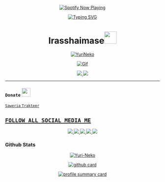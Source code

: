 <p align="center">
  <a href="https://spotify-github-profile.kittinanx.com/api/view.svg?uid=31etnccie4jk2etanwluope5mw4u&redirect=true">
    <img src="https://spotify-github-profile.kittinanx.com/api/view.svg?uid=31etnccie4jk2etanwluope5mw4u&cover_image=true&theme=default&show_offline=true&background_color=121212&interchange=true&bar_color_cover=true" alt="Spotify Now Playing" />
  </a>
</p>

<p align="center">
  <a href="https://github.com/Yuri-Neko">
    <img src="http://readme-typing-svg.herokuapp.com?color=ffc012&center=true&vCenter=true&multiline=false&lines=My+Name+is+Kyouka+Hashiba;I+Am+15+Years+Old;I+live+In+Indonesia;Don't+bully+me+≧▽≦" alt="Typing SVG">
  </a>
</p>

<h1 align="center">Irasshaimase<img src="https://i.pinimg.com/originals/6d/cd/94/6dcd94c7c4bf4800648ef7cbe0113c33.gif" width="40px" alt=""><br></h1>

<p align="center">
  <a href="https://yuri-neko.github.io/">
    <img src="https://readme-typing-svg.herokuapp.com?size=13&width=275&lines=Selamat+Datang+🤗" alt="YuriNeko" />
  </a>
</p>

<p align="center">
  <a href="https://github.com/Yuri-Neko">
    <img src="https://c.tenor.com/n8X8R46rIk0AAAAd/kanna.gif" alt="Gif" />
  </a>
</p>

<p align="center">
  <a href="https://github.com/Yuri-Neko">
    <img src="https://cardivo.vercel.app/api?name=Takamori%20Ren&description=Hai,%20Aku%20Takamori%20Ren%20dan%20Aku%20Hanya%20seorang%20programmer%20biasa%20masih%20belajar.%20Hobiku%20Adalah%20Nonton%20Anime%20:3&image=https://static.wikia.nocookie.net/the-muse-list/images/8/8e/SHIDO.jpg/revision/latest?cb=20200606024545&usqp=CAU&usqp=CAU&backgroundColor=%23ecf0f1&instagram=admin_kyouka&github=Yuri-Neko&pattern=leaf&colorPattern=%23eaeaea" />
  </a>
  <a href="https://github.com/Yuri-Neko">
    <img src="https://cardivo.vercel.app/api?name=Aku%20Sangat%20suka%20Menonton%20Anime:)&&description=%20%20%20%20%20%20%20%20%20%20%20%20%20%20%20%20%20%20%20%20%20%20%20%20%20%20%20%20%20%20%20%20%20%20%20%20%20%20%20%20%20%20%20%20%20%20%20%20%20%20%20%20%20%20%20%20%20%20%20%20%20%20%20%20%20%20%20%20%20%20%20%20%20%20%20%20%20%20%20%20%20%20%20%20%20%20%20%20%20%20%20%20%20%20%20%20%20%20%20%20%20%20%20%20%20%20%20%20%20%20%20&image=https://wallpapercave.com/wp/wp9396919.jpg&usqp=CAU&usqp=CAU&backgroundColor=%23ecf0f1" />
  </a>
</p>


------

### ```Donate``` <img src="https://github.com/TheDudeThatCode/TheDudeThatCode/blob/master/Assets/coin.gif" width="28" height="28">
<a href="https://saweria.co/YuriNeko"> ```Saweria```
<a href="https://trakteer.id/Yuri-Neko"/> ```Trakteer```

## ```FOLLOW ALL SOCIAL MEDIA ME```
<p align="center">
  <a href="https://instagram.com/admin_kyouka">
    <img src="https://img.shields.io/badge/Instagram-E4405F?style=for-the-badge&logo=instagram&logoColor=white"/> 
  </a>
  <a href="https://wa.me/6283825121214">
    <img src="https://img.shields.io/badge/WhatsApp-25D366?style=for-the-badge&logo=whatsapp&logoColor=white" />
  </a>
  <a href="https://youtube.com/channel/UColzqD-h69GCGWitfF8UJhw">
    <img src="https://img.shields.io/badge/YouTube Neko-ff0000?style=for-the-badge&logo=youtube&logoColor=ff000000&link=https://youtube.com/NekoYuri" />
  </a>
  <a href="https://tiktok.com/@hiro_0163">
    <img src="https://img.shields.io/badge/Tiktok Neko-black?style=for-the-badge&logo=tiktok&logoColor=ff000000&link=https://tiktok.com/@hiro_0163" />
  </a>
  <a href="https://github.com/Yuri-Neko">
    <img src="https://img.shields.io/badge/Github Neko-8A2BE2?style=for-the-badge&logo=Github&logoColor=000000&link=https://github.com/Yuri-Neko" />
  </a>
</p>

### Github Stats 

<p align="center">
  <a href="https://github.com/Yuri-Neko">
    <img src="https://github-readme-stats.vercel.app/api/top-langs?username=Yuri-Neko&show_icons=true&locale=en&layout=compact" alt="Yuri-Neko" />
  </a>
</p>

<p align="center">
  <a href="https://github.com/Yuri-Neko">
    <img src="https://github-readme-stats.vercel.app/api?username=Yuri-Neko&show_icons=true&theme=radical" alt="github card" />
  </a>
</p>

<p align="center">
  <a href="https://github.com/Yuri-Neko">
    <img src="https://github-profile-summary-cards.vercel.app/api/cards/profile-details?username=Yuri-Neko&theme=monokai" alt="profile summary card" />
  </a>
</p>
